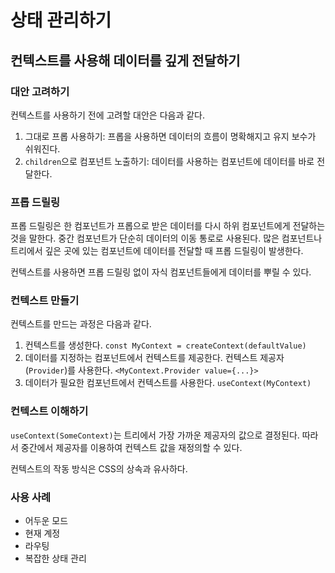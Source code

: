 # 상태 관리하기

## 컨텍스트를 사용해 데이터를 깊게 전달하기

### 대안 고려하기

컨텍스트를 사용하기 전에 고려할 대안은 다음과 같다.

1. 그대로 프롭 사용하기: 프롭을 사용하면 데이터의 흐름이 명확해지고 유지 보수가 쉬워진다.
2. `children`으로 컴포넌트 노출하기: 데이터를 사용하는 컴포넌트에 데이터를 바로 전달한다.

### 프롭 드릴링

프롭 드릴링은 한 컴포넌트가 프롭으로 받은 데이터를 다시 하위 컴포넌트에게 전달하는 것을 말한다. 중간 컴포넌트가 단순히 데이터의 이동 통로로 사용된다. 많은 컴포넌트나 트리에서 깊은 곳에 있는 컴포넌트에 데이터를 전달할 때 프롭 드릴링이 발생한다.

컨텍스트를 사용하면 프롭 드릴링 없이 자식 컴포넌트들에게 데이터를 뿌릴 수 있다.

### 컨텍스트 만들기

컨텍스트를 만드는 과정은 다음과 같다.

1. 컨텍스트를 생성한다. `const MyContext = createContext(defaultValue)`
2. 데이터를 지정하는 컴포넌트에서 컨텍스트를 제공한다. 컨텍스트 제공자(`Provider`)를 사용한다. `<MyContext.Provider value={...}>`
3. 데이터가 필요한 컴포넌트에서 컨텍스트를 사용한다. `useContext(MyContext)`

### 컨텍스트 이해하기

`useContext(SomeContext)`는 트리에서 가장 가까운 제공자의 값으로 결정된다. 따라서 중간에서 제공자를 이용하여 컨텍스트 값을 재정의할 수 있다.

컨텍스트의 작동 방식은 CSS의 상속과 유사하다.

### 사용 사례

- 어두운 모드
- 현재 계정
- 라우팅
- 복잡한 상태 관리
